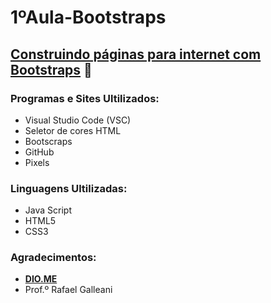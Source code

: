 # 1ºAula-Bootstraps
## [**Construindo páginas para internet com Bootstraps**](index.html) 🚀
### Programas e Sites Ultilizados:
* Visual Studio Code (VSC)
* Seletor de cores HTML
* Bootscraps
* GitHub
* Pixels
### Linguagens Ultilizadas:
* Java Script
* HTML5
* CSS3
### Agradecimentos:
* [**DIO.ME**](https://www.dio.me/)
* Prof.º Rafael Galleani
